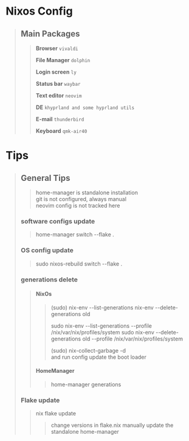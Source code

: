 # Nixos Config

>## Main Packages
>> **Browser** `vivaldi`
>>
>> **File Manager** `dolphin`
>>
>> **Login screen** `ly`
>>
>> **Status bar** `waybar`
>>
>> **Text editor** `neovim`
>>
>> **DE** `khyprland and some hyprland utils`
>>
>> **E-mail** `thunderbird`
>>
>> **Keyboard** `qmk-air40`

# Tips
> ## General Tips
>>home-manager is standalone installation <br>
>>git is not configured, always manual <br>
>>neovim config is not tracked here <br>
>
>### software configs update
>>home-manager switch --flake . 
>
>### OS config update
>>sudo nixos-rebuild switch --flake .
>
>### generations delete
>> #### NixOs
>>> (sudo) nix-env --list-generations 
>>> nix-env --delete-generations old
>>>
>>> sudo nix-env --list-generations --profile /nix/var/nix/profiles/system
>>> sudo nix-env --delete-generations old --profile /nix/var/nix/profiles/system 
>>>
>>> (sudo) nix-collect-garbage -d  
>>> and run config update the boot loader
>>>
>> #### HomeManager
>>> home-manager generations
>### Flake update
>> nix flake update
>>>change versions in flake.nix
>> manually update the standalone home-manager

